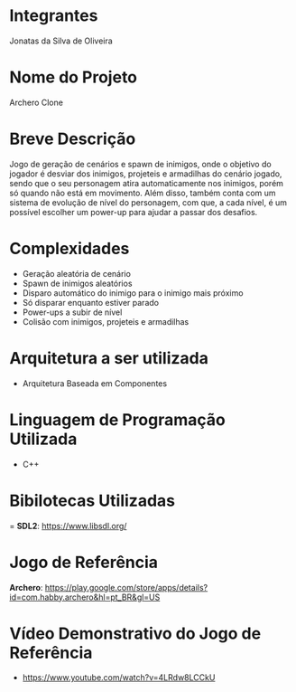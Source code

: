# Integrantes
Jonatas da Silva de Oliveira

# Nome do Projeto
Archero Clone

# Breve Descrição
Jogo de geração de cenários e spawn de inimigos, onde o objetivo do jogador é desviar dos inimigos, projeteis e armadilhas do cenário jogado, sendo que o seu personagem atira automaticamente nos inimigos, porém só quando não está em movimento. Além disso, também conta com um sistema de evolução de nível do personagem, com que, a cada nível, é um possível escolher um power-up para ajudar a passar dos desafios.

# Complexidades
- Geração aleatória de cenário
- Spawn de inimigos aleatórios
- Disparo automático do inimigo para o inimigo mais próximo
- Só disparar enquanto estiver parado
- Power-ups a subir de nível
- Colisão com inimigos, projeteis e armadilhas

# Arquitetura a ser utilizada
- Arquitetura Baseada em Componentes

# Linguagem de Programação Utilizada
- C++

# Bibilotecas Utilizadas
= **SDL2**: https://www.libsdl.org/

# Jogo de Referência
**Archero**: https://play.google.com/store/apps/details?id=com.habby.archero&hl=pt_BR&gl=US

# Vídeo Demonstrativo do Jogo de Referência
- https://www.youtube.com/watch?v=4LRdw8LCCkU

